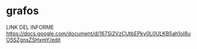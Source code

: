 # grafos


LINK DEL INFORME 
https://docs.google.com/document/d/167Si2VzCUtbEPky0L0ULKB5ah1ol8uO5SZgnsZSHxmY/edit
